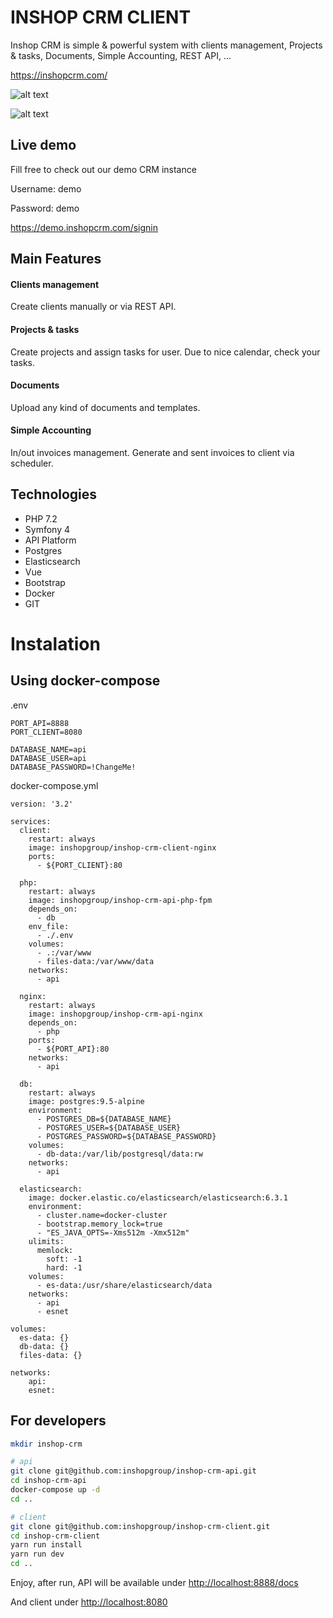 # INSHOP CRM CLIENT

Inshop CRM is simple & powerful system with clients management, Projects & tasks, Documents, Simple Accounting, REST API, ...

https://inshopcrm.com/

![alt text](https://inshopcrm.com/static/screenshots/inshop-crm-login.png "Inshop CRM login page")

![alt text](https://inshopcrm.com/static/screenshots/inshop-crm-dashboard.png "Inshop CRM login dashboard with charts")

## Live demo
Fill free to check out our demo CRM instance

Username: demo

Password: demo

https://demo.inshopcrm.com/signin


## Main Features

#### Clients management
Create clients manually or via REST API.

#### Projects & tasks
Create projects and assign tasks for user. Due to nice calendar, check your tasks.

#### Documents
Upload any kind of documents and templates.

#### Simple Accounting
In/out invoices management. Generate and sent invoices to client via scheduler.

## Technologies
 - PHP 7.2
 - Symfony 4
 - API Platform
 - Postgres
 - Elasticsearch
 - Vue
 - Bootstrap
 - Docker
 - GIT


# Instalation

## Using docker-compose

.env
```dotenv
PORT_API=8888
PORT_CLIENT=8080

DATABASE_NAME=api
DATABASE_USER=api
DATABASE_PASSWORD=!ChangeMe!
```

docker-compose.yml

```
version: '3.2'

services:
  client:
    restart: always
    image: inshopgroup/inshop-crm-client-nginx
    ports:
      - ${PORT_CLIENT}:80

  php:
    restart: always
    image: inshopgroup/inshop-crm-api-php-fpm
    depends_on:
      - db
    env_file:
      - ./.env
    volumes:
      - .:/var/www
      - files-data:/var/www/data
    networks:
      - api

  nginx:
    restart: always
    image: inshopgroup/inshop-crm-api-nginx
    depends_on:
      - php
    ports:
      - ${PORT_API}:80
    networks:
      - api

  db:
    restart: always
    image: postgres:9.5-alpine
    environment:
      - POSTGRES_DB=${DATABASE_NAME}
      - POSTGRES_USER=${DATABASE_USER}
      - POSTGRES_PASSWORD=${DATABASE_PASSWORD}
    volumes:
      - db-data:/var/lib/postgresql/data:rw
    networks:
      - api

  elasticsearch:
    image: docker.elastic.co/elasticsearch/elasticsearch:6.3.1
    environment:
      - cluster.name=docker-cluster
      - bootstrap.memory_lock=true
      - "ES_JAVA_OPTS=-Xms512m -Xmx512m"
    ulimits:
      memlock:
        soft: -1
        hard: -1
    volumes:
      - es-data:/usr/share/elasticsearch/data
    networks:
      - api
      - esnet

volumes:
  es-data: {}
  db-data: {}
  files-data: {}

networks:
    api:
    esnet:

```

## For developers

```bash
mkdir inshop-crm

# api
git clone git@github.com:inshopgroup/inshop-crm-api.git
cd inshop-crm-api
docker-compose up -d
cd ..

# client
git clone git@github.com:inshopgroup/inshop-crm-client.git
cd inshop-crm-client
yarn run install
yarn run dev
cd ..
```

Enjoy, after run, API will be available under [http://localhost:8888/docs](http://localhost:8888/docs)

And client under [http://localhost:8080](http://localhost:8080)
